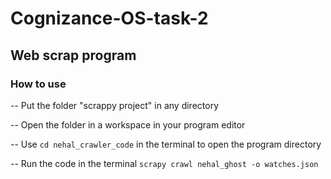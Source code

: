 # Cognizance-OS-task-2
## Web scrap program
### How to use

-- Put the folder "scrappy project" in any directory

-- Open the folder in a workspace in your program editor

-- Use ```cd nehal_crawler_code``` in the terminal to open the program directory

-- Run the code in the terminal ```scrapy crawl nehal_ghost -o watches.json```  
